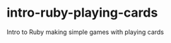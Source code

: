 intro-ruby-playing-cards
========================

Intro to Ruby making simple games with playing cards
